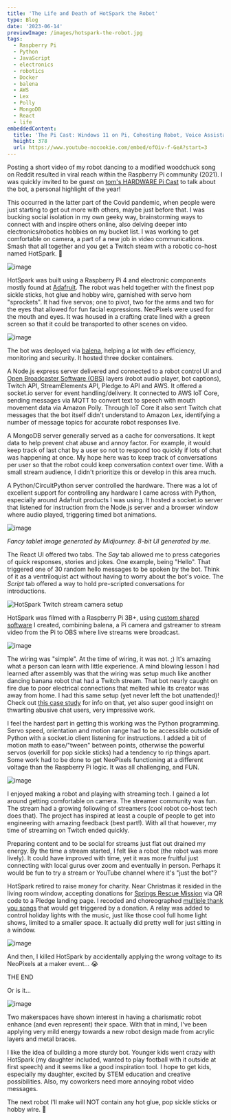 ```yaml
---
title: 'The Life and Death of HotSpark the Robot'
type: Blog
date: '2023-06-14'
previewImage: /images/hotspark-the-robot.jpg
tags:
  - Raspberry Pi
  - Python
  - JavaScript
  - electronics
  - robotics
  - Docker
  - balena
  - AWS
  - Lex
  - Polly
  - MongoDB
  - React
  - life
embeddedContent:
  title: 'The Pi Cast: Windows 11 on Pi, Cohosting Robot, Voice Assistants'
  height: 378
  url: https://www.youtube-nocookie.com/embed/ofOiv-f-GeA?start=3
---
```

Posting a short video of my robot dancing to a modified woodchuck song on Reddit resulted in viral reach within the Raspberry Pi community (2021). I was quickly invited to be guest on [tom's HARDWARE Pi Cast](https://www.youtube-nocookie.com/embed/ofOiv-f-GeA?start=3) to talk about the bot, a personal highlight of the year!

This occurred in the latter part of the Covid pandemic, when people were just starting to get out more with others, maybe just before that. I was bucking social isolation in my own geeky way, brainstorming ways to connect with and inspire others online, also delving deeper into electronics/robotics hobbies on my bucket list. I was working to get comfortable on camera, a part of a new job in video communications. Smash that all together and you get a Twitch steam with a robotic co-host named HotSpark. 🤖

![image](/images/hotspark-the-robot.jpg)

HotSpark was built using a Raspberry Pi 4 and electronic components mostly found at [Adafruit](https://adafruit.com). The robot was held together with the finest pop sickle sticks, hot glue and hobby wire, garnished with servo horn "sprockets". It had five servos; one to pivot, two for the arms and two for the eyes that allowed for fun facial expressions. NeoPixels were used for the mouth and eyes. It was housed in a crafting crate lined with a green screen so that it could be transported to other scenes on video.

![image](/images/hotspark-connections.jpg)

The bot was deployed via [balena](https://www.balena.io/), helping a lot with dev efficiency, monitoring and security. It hosted three docker containers.

A Node.js express server delivered and connected to a robot control UI and [Open Broadcaster Software (OBS)](https://obsproject.com/) layers (robot audio player, bot captions), Twitch API, StreamElements API, Pledge.to API and AWS. It offered a socket.io server for event handling/delivery. It connected to AWS IoT Core, sending messages via MQTT to convert text to speech with mouth movement data via Amazon Polly. Through IoT Core it also sent Twitch chat messages that the bot itself didn't understand to Amazon Lex, identifying a number of message topics for accurate robot responses live.

A MongoDB server generally served as a cache for conversations. It kept data to help prevent chat abuse and annoy factor. For example, it would keep track of last chat by a user so not to respond too quickly if lots of chat was happening at once. My hope here was to keep track of conversations per user so that the robot could keep conversation context over time. With a small stream audience, I didn't prioritize this or develop in this area much.

A Python/CircuitPython server controlled the hardware. There was a lot of excellent support for controlling any hardware I came across with Python, especially around Adafruit products I was using. It hosted a socket.io server that listened for instruction from the Node.js server and a browser window where audio played, triggering timed bot animations.

![image](/images/hotspark-ui.jpg)

*Fancy tablet image generated by Midjourney. 8-bit UI generated by me.*

The React UI offered two tabs. The *Say* tab allowed me to press categories of quick responses, stories and jokes. One example, being "Hello". That triggered one of 30 random hello messages to be spoken by the bot. Think of it as a ventriloquist act without having to worry about the bot's voice. The *Script* tab offered a way to hold pre-scripted conversations for introductions. 

![HotSpark Twitch stream camera setup](/images/hotspark-camera-obs.jpg)

HotSpark was filmed with a Raspberry Pi 3B+, using [custom shared software](https://github.com/owntheweb/raspberry-pi-udp-camera) I created, combining balena, a Pi camera and gstreamer to stream video from the Pi to OBS where live streams were broadcast.

![image](/images/hotspark-wiring.jpg)

The wiring was "simple". At the time of wiring, it was not. ;) It's amazing what a person can learn with little experience. A mind blowing lesson I had learned after assembly was that the wiring was setup much like another dancing banana robot that had a Twitch stream. That bot nearly caught on fire due to poor electrical connections that melted while its creator was away from home. I had this same setup (yet never left the bot unattended)! Check out [this case study](https://www.youtube.com/watch?v=bJ5ppf0po3k&ab_channel=UselessDuckCompany) for info on that, yet also super good insight on thwarting abusive chat users, very impressive work.

I feel the hardest part in getting this working was the Python programming. Servo speed, orientation and motion range had to be accessible outside of Python with a socket.io client listening for instructions. I added a bit of motion math to ease/"tween" between points, otherwise the powerful servos (overkill for pop sickle sticks) had a tendency to rip things apart. Some work had to be done to get NeoPixels functioning at a different voltage than the Raspberry Pi logic. It was all challenging, and FUN.

![image](/images/hotspark-performs.jpg)

I enjoyed making a robot and playing with streaming tech. I gained a lot around getting comfortable on camera. The streamer community was fun. The stream had a growing following of streamers (cool robot co-host tech does that). The project has inspired at least a couple of people to get into engineering with amazing feedback (best part!). With all that however, my time of streaming on Twitch ended quickly.

Preparing content and to be social for streams just flat out drained my energy. By the time a stream started, I felt like a robot (the robot was more lively). It could have improved with time, yet it was more fruitful just connecting with local gurus over zoom and eventually in person. Perhaps it would be fun to try a stream or YouTube channel where it's "just the bot"?

HotSpark retired to raise money for charity. Near Christmas it resided in the living room window, accepting donations for [Springs Rescue Mission](https://www.springsrescuemission.org/) via QR code to a Pledge landing page. I recoded and choreographed [multiple thank you songs](https://soundcloud.com/owntheweb/sets/animatronic-donation-thank-you-songs) that would get triggered by a donation. A relay was added to control holiday lights with the music, just like those cool full home light shows, limited to a smaller space. It actually did pretty well for just sitting in a window.

![image](/images/hotspark-rust-in-peace.jpg)

And then, I killed HotSpark by accidentally applying the wrong voltage to its NeoPixels at a maker event... 😭  

THE END

Or is it...

![image](/images/hotspark2-arms.jpg)

Two makerspaces have shown interest in having a charismatic robot enhance (and even represent) their space. With that in mind, I've been applying very mild energy towards a new robot design made from acrylic layers and metal braces.

I like the idea of building a more sturdy bot. Younger kids went crazy with HotSpark (my daughter included, wanted to play football with it outside at first speech) and it seems like a good inspiration tool. I hope to get kids, especially my daughter, excited by STEM education and creative possibilities. Also, my coworkers need more annoying robot video messages.

The next robot I'll make will NOT contain any hot glue, pop sickle sticks or hobby wire. 🤖